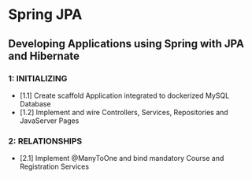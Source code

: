 # Spring JPA
##  Developing Applications using Spring with JPA and Hibernate

### 1: INITIALIZING
- [1.1] Create scaffold Application integrated to dockerized MySQL Database
- [1.2] Implement and wire Controllers, Services, Repositories and JavaServer Pages

### 2: RELATIONSHIPS
- [2.1] Implement @ManyToOne and bind mandatory Course and Registration Services